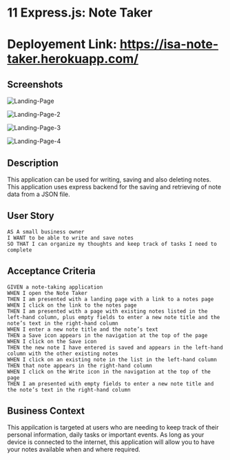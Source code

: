 # 11 Express.js: Note Taker

# Deployement Link: https://isa-note-taker.herokuapp.com/

## Screenshots

![Landing-Page](https://user-images.githubusercontent.com/19741669/107210859-ae055100-6a3f-11eb-8008-04ebe98d26f4.PNG)

![Landing-Page-2](https://user-images.githubusercontent.com/19741669/107210868-b198d800-6a3f-11eb-86e0-204693d02503.PNG)

![Landing-Page-3](https://user-images.githubusercontent.com/19741669/107210875-b3629b80-6a3f-11eb-99a6-d375db588ce4.PNG)

![Landing-Page-4](https://user-images.githubusercontent.com/19741669/107210878-b5c4f580-6a3f-11eb-86f4-1fc9494ba271.PNG)

## Description

This application can be used for writing, saving and also deleting notes. This application uses express backend for the saving and retrieving of note data from a JSON file.


## User Story

```
AS A small business owner
I WANT to be able to write and save notes
SO THAT I can organize my thoughts and keep track of tasks I need to complete
```
## Acceptance Criteria

```
GIVEN a note-taking application
WHEN I open the Note Taker
THEN I am presented with a landing page with a link to a notes page
WHEN I click on the link to the notes page
THEN I am presented with a page with existing notes listed in the left-hand column, plus empty fields to enter a new note title and the note’s text in the right-hand column
WHEN I enter a new note title and the note’s text
THEN a Save icon appears in the navigation at the top of the page
WHEN I click on the Save icon
THEN the new note I have entered is saved and appears in the left-hand column with the other existing notes
WHEN I click on an existing note in the list in the left-hand column
THEN that note appears in the right-hand column
WHEN I click on the Write icon in the navigation at the top of the page
THEN I am presented with empty fields to enter a new note title and the note’s text in the right-hand column

```
## Business Context
This appilcation is targeted at users who are needing to keep track of their personal information, daily tasks or important events. As long as your device is connected to the internet, this application will allow you to have your notes available when and where required.



